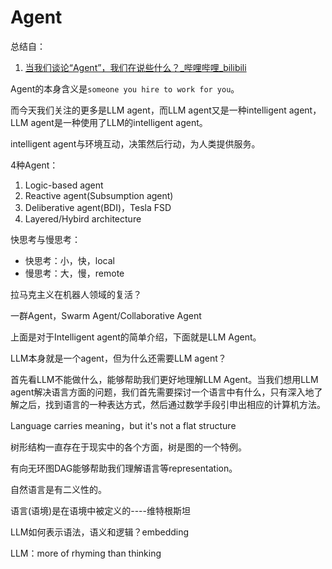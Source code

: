 # Agent

总结自：

1. [当我们谈论“Agent”，我们在说些什么？_哔哩哔哩_bilibili](https://www.bilibili.com/video/BV1GJ4m1N7L7/?spm_id_from=333.999.0.0&vd_source=72864fffb0293637e3fc450e7ffec677)



Agent的本身含义是`someone you hire to work for you`。

而今天我们关注的更多是LLM agent，而LLM agent又是一种intelligent agent，LLM agent是一种使用了LLM的intelligent agent。

intelligent agent与环境互动，决策然后行动，为人类提供服务。



4种Agent：

1. Logic-based agent
2. Reactive agent(Subsumption agent)
3. Deliberative agent(BDI)，Tesla FSD
4. Layered/Hybird architecture



快思考与慢思考：

- 快思考：小，快，local
- 慢思考：大，慢，remote



拉马克主义在机器人领域的复活？



一群Agent，Swarm Agent/Collaborative Agent



上面是对于Intelligent agent的简单介绍，下面就是LLM Agent。

LLM本身就是一个agent，但为什么还需要LLM agent？



首先看LLM不能做什么，能够帮助我们更好地理解LLM Agent。当我们想用LLM agent解决语言方面的问题，我们首先需要探讨一个语言中有什么，只有深入地了解之后，找到语言的一种表达方式，然后通过数学手段引申出相应的计算机方法。

Language carries meaning，but it's not a flat structure





树形结构一直存在于现实中的各个方面，树是图的一个特例。

有向无环图DAG能够帮助我们理解语言等representation。 



自然语言是有二义性的。



语言(语境)是在语境中被定义的----维特根斯坦

LLM如何表示语法，语义和逻辑？embedding



LLM：more of rhyming than thinking

